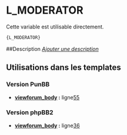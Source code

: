 # L_MODERATOR


Cette variable est utilisable directement.

```html
{L_MODERATOR}
```

##Description
[*Ajouter une description*](https://fa-tvars.appspot.com/var/L_MODERATOR)

## Utilisations dans les templates

### Version PunBB
* __[viewforum_body](../tpl/var/punbb/viewforum_body.md#readme) :__ ligne[55](../tpl/src/punbb/viewforum_body.tpl#L55)

### Version phpBB2
* __[viewforum_body](../tpl/var/subsilver/viewforum_body.md#readme) :__ ligne[36](../tpl/src/subsilver/viewforum_body.tpl#L36)